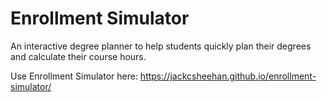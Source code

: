 # Enrollment Simulator
An interactive degree planner to help students quickly plan their degrees and calculate their course hours.

Use Enrollment Simulator here: https://jackcsheehan.github.io/enrollment-simulator/
